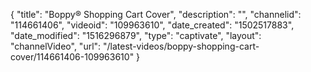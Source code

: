 {
    "title": "Boppy&reg; Shopping Cart Cover",
    "description": "",
    "channelid": "114661406",
    "videoid": "109963610",
    "date_created": "1502517883",
    "date_modified": "1516296879",
    "type": "captivate",
    "layout": "channelVideo",
    "url": "\/latest-videos\/boppy-shopping-cart-cover\/114661406-109963610"
}